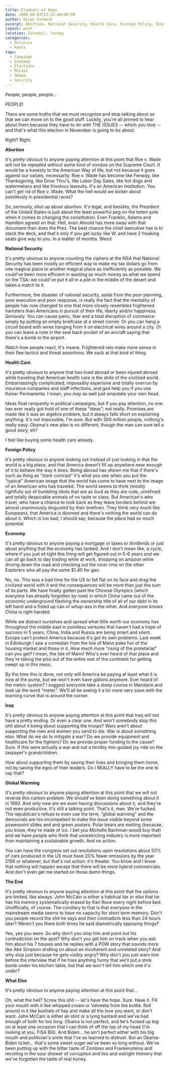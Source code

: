 ```yaml
---
title: Elements of Hope
date: 2008-09-03T23:25:00+00:00
author: Dylan Cormack
excerpt: Abortion, National Security, Health Care, Foreign Policy, Economy, Iraq, Global Warming, The End, and other presidential debate topics...
layout: post
location: Istanbul, Turkey
categories:
  - Politics
  - Rants
tags:
  - Campaign
  - Economy
  - Elections
  - McCain
  - Obama
  - Security
---
```

People, people, people...

PEOPLE!

There are some truths that we must recognize and stop talking about so that we can move on to the good stuff. Luckily, you're all primed to hear about them because they have to do with THE ISSUES -- which you love -- and that's what this election in November is going to be about.

Right? Right.

**Abortion**
  
It's pretty obvious to anyone paying attention at this point that Roe v. Wade will not be repealed without some kind of voodoo on the Supreme Court. It would be a travesty to the American Way of life, but not because it goes against our values, necessarily. Roe v. Wade has become like Fenway, like Thanksgiving, like Drive Thru's, like Labor Day Sales, like hot dogs and watermelons and like frivolous lawsuits. It's an American Institution. You can't get rid of Roe v. Wade. What the hell would we bicker about pointlessly in presidential races?

So, seriously, shut up about abortion. It's legal, and besides, the President of the United States is just about the least powerful peg on the totem pole when it comes to changing the constitution. Even Franklin, Adams and Hamilton agreed on that. Hell, even Ahnold has more sway with that document than does the Prez. The best chance the chief executive has is to stack the deck, and that's only if you get lucky like W. and have 2 freaking seats give way to you. In a matter of months. Weird.

**National Security**
  
It's pretty obvious to anyone counting the ciphers at the NSA that National Security has been mostly an efficient way to make my tax dollars go from one magical place to another magical place as inefficiently as possible. We could've been more efficient in wasting so much money as what we spend on the TSA: we could've put it all in a pile in the middle of the desert and taken a match to it.

Furthermore, the disaster of national security, aside from the poor planning, poor execution and poor response, is really the fact that the mentality of people has now changed to one that more closely resembles frightened hamsters than Americans in pursuit of their life, liberty and/or happiness. Seriously. You can cause panic, fear and a total disruption of commerce simply by putting an empty briefcase at a street corner. Or you can hang a circuit board with wires hanging from it on electrical wires around a city. Or you can leave a note in the seat back pocket of an aircraft saying that there's a bomb in the airport.

Watch how people react. It's insane. Frightened rats make more sense in their flee tactics and threat assertions. We suck at that kind of thing.

**Health Care**
  
It's pretty obvious to anyone that has lived abroad or been injured abroad while traveling that American health care is the shite of the civilized world. Embarrassingly complicated, impossibly expensive and totally overrun by insurance companies and staff infections, and god help you if you use Kaiser Permanente. I mean, you may as well just amputate your own head.

Ideas float rampantly in political campaigns, but if you pay attention, no one has ever really got hold of one of these “ideas”; not really. Promises are made like it was an algebra problem, but it always falls short on explaining anything. It's not impossible, I'm sure. But with 300 million people, nothing's really easy. Obama's new plan is no different, though the man can sure tell a good story, eh?

I feel like buying some health care already.

**Foreign Policy**
  
It's pretty obvious to anyone looking out instead of just looking in that the world is a big place, and that America doesn't fill up anywhere near enough of it to behave the way it does. Being abroad has shown me that if there's such as thing as “stark contrast” it's what you see when you put the “typical” American image that the world has come to have next to the image of an American who has traveled. The world seems to think (mostly rightfully so) of bumbling idiots that are as loud as they are rude, unrefined and totally despicable animals of no taste or class. But American's who travel, who have a chance to look back as they leave borders behind are almost unanimously disgusted by their brethren. They think very much like Europeans, that America is doomed and there's nothing the world can do about it. Which is too bad, I should say, because the place had so much potential.

**Economy**
  
It's pretty obvious to anyone paying a mortgage or taxes or dividends or just about anything that the economy has tanked. And I don't mean like, a cycle, where if you just sit tight this thing will get figured out in 5-6 years and we can all go back to day trading while at work, shopping on amazon while driving down the road and checking out the nicer rims on the other Explorers who all pay the same $1.40 for gas.

No, no. This was a bad time for the US to fall flat on its face and drag the civilized world with it and the consequences will be more than just the sum of its parts. We have finally gotten past the Chinese Olympics (which everyone has already forgotten by now) in which China came out of the economic underground flashing the ownership title of all of our debt in its left hand and a fisted up can of whup-ass in the other. And everyone knows China is right handed.

While we distract ourselves and spread what little worth our economy has throughout the middle east in pointless ventures that haven't had a hope of success in 5 years, China, India and Russia are being smart and silent. Europe can't protect America because it's got its own problems. Last week in Edinburgh I saw a comedian from the Isle of Mann poke fun of the housing market and those in it. How much more “rising of the proletariat” can you get? I mean, the Isle of Mann! Who's ever heard of that place and they're taking the piss out of the entire rest of the continent for getting swept up in this mess.

By the time this is done, not only will America be paying at least what it is now at the pump, but we won't even have gallons anymore. Ever heard of the metric system? I suggest everyone take a steep course in Mandarin and look up the word “meter”. We'll all be seeing it a lot more very soon with the learning curve that is around the corner.

**Iraq**
  
It's pretty obvious to anyone paying attention at this point that Iraq will not have a pretty ending. Or even a clear one. And won't somebody stop this shit about it being about supporting the troops? Wars aren't about supporting the men and women you send to die. War is about something else. What do we do to mitigate a war? Do we provide equipment and healthcare for the fighters? Do we provide proper funding to the cause? Sure. If this were actually a war and not a terribly mis-guided joy ride on the taxpayer's grandchildren.

How about supporting them by saving their lives and bringing them home, not by saving the egos of their leaders. Do I REALLY have to be the one to say that?

**Global Warming**
  
It's pretty obvious to anyone paying attention at this point that we will not reverse this carbon problem. We should've been doing something about it in 1993. And only now are we even having discussions about it, and they're not even productive. It's still a talking point. That's it, man. We're fucked. The republican's refuse to even use the term, “global warming” and the democrats are too incompetent to make the issue visible beyond some powerpoint slides and and green posters. Polar bears are melting (because, you know, they're made of ice. I bet you Michelle Bachman would buy that) and we have people who think that unrestricting industry is more important than maintaining a sustainable growth. And no action.

You can have the congress set out resolutions upon resolutions about 50% of cars produced in the US must have 20% fewer emissions by the year 2156 or whatever, but that's not action: it's theater. You know and I know that nothing will happen except that there will be more hybrid commercials. And don't even get me started on those damn things.

**The End**
  
It's pretty obvious to anyone paying attention at this point that the options are limited, like always. John McCain is either a habitual liar or else that he has his memory systematically erased by Karl Rove every night before bed. Unofficially, of course. The corollary to that is that everyone in the mainstream media seems to have no capacity for short term memory. Don't you people record the shit he says and then contradicts less than 24 hours later? Weren't you there both times he said diametrically opposing things?

Yes, yes you were. So why don't you stop him and point out his contradiction on the spot? Why don't you get him on track when you ask him about his 7 houses and he replies with a POW story that sounds more like Abe Simpson drolling on about an incoherent and unrelated story? And why stop just because he gets visibly angry? Why don't you just warn him before the interview that if he tries anything funny that we'll put a stink bomb under his kitchen table, but that we won't tell him which one it's under?

**What Else**
  
It's pretty obvious to anyone paying attention at this point that...

Oh, what the hell? Screw this shit -- let's have the hope. Sure. Have it. Fill your mouth with it like whipped cream or Velveeta from the bottle. Roll around in it like bushels of hay and make all the love you want, or don't want. John McCain is either an idiot or a lying bastard and we've had enough of both for too long. Obama is not perfect, and he's fucked up big on at least one occasion that I can think of off the top of my head (I'm looking at you, FISA Bill). And Biden... he ain't perfect either with his big mouth and politician's smile that I've so learned to distrust. But an Obama-Biden ticket... that's some sweet sugar we've been so long without. We've been putting up with the bitter taste of Zombies and Frankensteins and recoiling in the sour shower of corruption and lies and outright thievery that we've forgotten the taste of real honey.